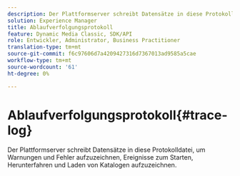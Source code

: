 ```yaml
---
description: Der Plattformserver schreibt Datensätze in diese Protokolldatei, um Warnungen und Fehler aufzuzeichnen, Ereignisse zum Starten, Herunterfahren und Laden von Katalogen aufzuzeichnen.
solution: Experience Manager
title: Ablaufverfolgungsprotokoll
feature: Dynamic Media Classic, SDK/API
role: Entwickler, Administrator, Business Practitioner
translation-type: tm+mt
source-git-commit: f6c97606d7a4209427316d7367013ad9585a5cae
workflow-type: tm+mt
source-wordcount: '61'
ht-degree: 0%

---
```



# Ablaufverfolgungsprotokoll{#trace-log}

Der Plattformserver schreibt Datensätze in diese Protokolldatei, um Warnungen und Fehler aufzuzeichnen, Ereignisse zum Starten, Herunterfahren und Laden von Katalogen aufzuzeichnen.

